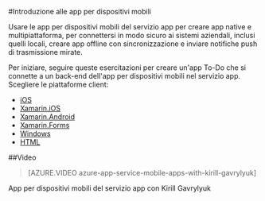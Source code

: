 <properties
	pageTitle="Introduzione alle app per dispositivi mobili del servizio app di Azure | Microsoft Azure"
	description="Seguire questa esercitazione per iniziare a usare i back-end dell'app per dispositivi mobili di Azure per iOS, Android, Windows e Xamarin"
	services="app-service\mobile"
	documentationCenter="ios"
	authors="davidwrede"
	editor=""/>

<tags
	ms.service="app-service-mobile"
	ms.workload="na"
	ms.tgt_pltfrm="na"
	ms.devlang="multiple"
	ms.topic="hero-article"
	ms.date="10/13/2015"
	ms.author="drwede"/>

#Introduzione alle app per dispositivi mobili

Usare le app per dispositivi mobili del servizio app per creare app native e multipiattaforma, per connettersi in modo sicuro ai sistemi aziendali, inclusi quelli locali, creare app offline con sincronizzazione e inviare notifiche push di trasmissione mirate.

Per iniziare, seguire queste esercitazioni per creare un'app To-Do che si connette a un back-end dell'app per dispositivi mobili nel servizio app. Scegliere le piattaforme client:

  * [iOS](../app-service-mobile-dotnet-backend-ios-get-started-preview.md)
  * [Xamarin.iOS](../app-service-mobile-dotnet-backend-xamarin-ios-get-started-preview.md)
  * [Xamarin.Android](../app-service-mobile-dotnet-backend-xamarin-android-get-started-preview.md)
  * [Xamarin.Forms](../app-service-mobile-dotnet-backend-xamarin-forms-get-started-preview.md)
  * [Windows](../app-service-mobile-dotnet-backend-windows-store-dotnet-get-started-preview.md)
  * [HTML](../app-service-mobile-dotnet-backend-html-get-started-preview.md)

##Video

>[AZURE.VIDEO azure-app-service-mobile-apps-with-kirill-gavrylyuk]

App per dispositivi mobili del servizio app con Kirill Gavrylyuk

<!---HONumber=Oct15_HO3-->